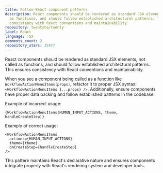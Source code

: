 ```yaml
---
title: Follow React component patterns
description: React components should be rendered as standard JSX elements, not called
  as functions, and should follow established architectural patterns. This ensures
  consistency with React conventions and maintainability.
repository: twentyhq/twenty
label: React
language: TSX
comments_count: 2
repository_stars: 35477
---
```


React components should be rendered as standard JSX elements, not called as functions, and should follow established architectural patterns. This ensures consistency with React conventions and maintainability.

When you see a component being called as a function like `WorkflowActionMenuItems(props)`, refactor it to proper JSX syntax: `<WorkflowActionMenuItems {...props} />`. Additionally, ensure components have proper data backing and follow established patterns in the codebase.

Example of incorrect usage:
```tsx
{WorkflowActionMenuItems(HUMAN_INPUT_ACTIONS, theme, handleCreateStep)}
```

Example of correct usage:
```tsx
<WorkflowActionMenuItems 
  actions={HUMAN_INPUT_ACTIONS} 
  theme={theme} 
  onCreateStep={handleCreateStep} 
/>
```

This pattern maintains React's declarative nature and ensures components integrate properly with React's rendering system and developer tools.